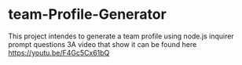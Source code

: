 # team-Profile-Generator
This project intendes to generate a team profile using node.js inquirer prompt questions
3A video that show it can be found here  https://youtu.be/F4Gc5Cx61bQ
